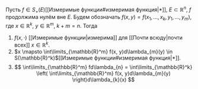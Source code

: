 Пусть $f \in S_+(E)$[[Измеримые функции#измеримая функция|*]], $E \subset \mathbb{R}^n$, $f$ продолжима нулём вне $E$.
Будем обозначать $f(x, y) = f(x_{1}, \dots, x_{k}, y_{1}, \dots, y_{m})$, где $x \in \mathbb{R}^k$, $y \in \mathbb{R}^{m}$, $k + m = n$.
Тогда
1. $f(x, \cdot)$ [[Измеримые функции|измерима]] для [[Почти всюду|почти всех]] $x \in \mathbb{R}^k$.
2. $x \mapsto \int\limits_{\mathbb{R}^m} f(x, y)d\lambda_{m}(y) \in S(\mathbb{R}^k)$[[Измеримые функции#измеримая функция|*]].
3. $$
\int\limits_{\mathbb{R}^m} fd\lambda_{n} = \int\limits_{\mathbb{R}^k} \left( \int\limits_{\mathbb{R}^m} f(x, y)d\lambda_{m}(y) \right)d\lambda_{k}(x)
$$
